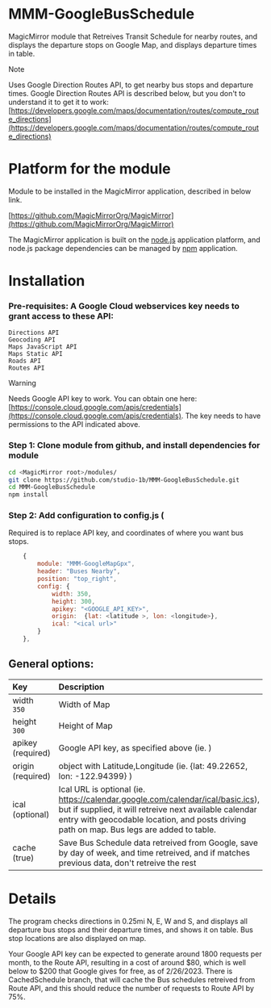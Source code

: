 # MMM-GoogleBusSchedule

MagicMirror module that Retreives Transit Schedule for nearby routes, and displays the departure stops on Google Map, and displays departure times in table.

> [!NOTE]
> Uses Google Direction Routes API, to get nearby bus stops and departure times.
> Google Direction Routes API is described below, but you don't to understand it to get it to work:
> [https://developers.google.com/maps/documentation/routes/compute_route_directions](https://developers.google.com/maps/documentation/routes/compute_route_directions)

# Platform for the module

Module to be installed in the MagicMirror application, described in below link.

[https://github.com/MagicMirrorOrg/MagicMirror](https://github.com/MagicMirrorOrg/MagicMirror)

The MagicMirror application is built on the [node.js](https://nodejs.org/en) application platform, and node.js package dependencies can be managed by [npm](https://www.npmjs.com/) application.

# Installation
### Pre-requisites: A Google Cloud webservices key needs to grant access to these API:

    Directions API
    Geocoding API
    Maps JavaScript API
    Maps Static API
    Roads API
    Routes API

> [!WARNING]
> Needs Google API key to work.  You can obtain one here:
> [https://console.cloud.google.com/apis/credentials](https://console.cloud.google.com/apis/credentials).
> The key needs to have permissions to the API indicated above.

### Step 1: Clone module from github, and install dependencies for module

```bash
cd <MagicMirror root>/modules/
git clone https://github.com/studio-1b/MMM-GoogleBusSchedule.git
cd MMM-GoogleBusSchedule
npm install
```

### Step 2: Add configuration to config.js (

Required is to replace API key, and coordinates of where you want bus stops.
```js
    {
       	module: "MMM-GoogleMapGpx",
        header: "Buses Nearby",
        position: "top_right",
        config: {
            width: 350,
            height: 300,
            apikey: "<GOOGLE_API_KEY>",
            origin:  {lat: <latitude >, lon: <longitude>},
            ical: "<ical url>"
        }
    },
```

## General options: 

| Key | Description |
| :-- | :-- |
| width <br> `350` | Width of Map |
| height <br> `300` | Height of Map |
| apikey <br> (required) | Google API key, as specified above (ie. ) |
| origin <br> (required) | object with Latitude,Longitude (ie. {lat: 49.22652, lon: -122.94399} )  |
| ical <br> (optional) | Ical URL is optional (ie. https://calendar.google.com/calendar/ical/basic.ics), but if supplied, it will retreive next available calendar entry with geocodable location, and posts driving path on map.  Bus legs are added to table. |
| cache <br> (true) | Save Bus Schedule data retreived from Google, save by day of week, and time retreived, and if matches previous data, don't retreive the rest  |

# Details

The program checks directions in 0.25mi N, E, W and S, and displays all departure bus stops and their departure times, and shows it on table.  Bus stop locations are also displayed on map.

Your Google API key can be expected to generate around 1800 requests per month, to the Route API, resulting in a cost of around $80, which is well below to $200 that Google gives for free, as of 2/26/2023.  There is CachedSchedule branch, that  will cache the Bus schedules retreived from Route API, and this should reduce the number of requests to Route API by 75%.
